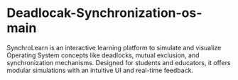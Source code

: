 # Deadlocak-Synchronization-os-main
SynchroLearn is an interactive learning platform to simulate and visualize Operating System concepts like deadlocks, mutual exclusion, and synchronization mechanisms. Designed for students and educators, it offers modular simulations with an intuitive UI and real-time feedback.
